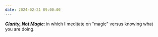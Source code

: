 ```yaml
---
date: 2024-02-21 09:00:00
---
```


[**_Clarity, Not Magic_**](https://ninazumel.com/blog/2024-02-21-clarity-not-magic/): in which I meditate on "magic" versus knowing what you are doing.
